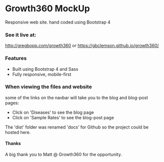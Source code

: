 # Growth360 MockUp
Responsive web site. hand coded using Bootstrap 4

### See it live at: ###
http://gregbopp.com/growth360
or
https://gbclemson.github.io/growth360/

### Features ###
* Built using Bootstrap 4 and Sass
* Fully responsive, mobile-first

### When viewing the files and website ###
some of the links on the navbar will take you to the blog and blog-post pages:
* Click on 'Diseases' to see the blog page
* Click on 'Sample Rates' to see the blog-post page

The 'dist' folder was renamed 'docs' for Github so the project could be hosted here.

#### Thanks ####
A big thank you to Matt @ Growth360 for the opportunity.

